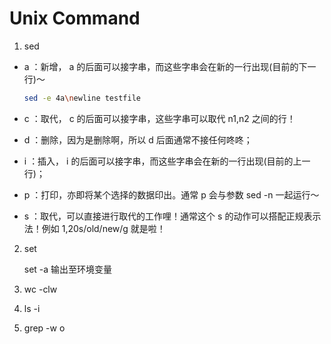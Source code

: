 # Unix Command

1. sed

- a ：新增， a 的后面可以接字串，而这些字串会在新的一行出现(目前的下一行)～

  ```sh
  sed -e 4a\newline testfile 
  ```

- c ：取代， c 的后面可以接字串，这些字串可以取代 n1,n2 之间的行！

  

- d ：删除，因为是删除啊，所以 d 后面通常不接任何咚咚；

  

- i ：插入， i 的后面可以接字串，而这些字串会在新的一行出现(目前的上一行)；

- p ：打印，亦即将某个选择的数据印出。通常 p 会与参数 sed -n 一起运行～

- s ：取代，可以直接进行取代的工作哩！通常这个 s 的动作可以搭配正规表示法！例如 1,20s/old/new/g 就是啦！

2. set

   set -a 输出至环境变量

3. wc -clw

4. ls -i

5. grep -w o 

   